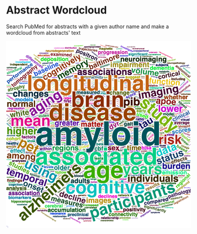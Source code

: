# Abstract Wordcloud

Search PubMed for abstracts with a given author name and
make a wordcloud from abstracts' text

![Murat Bilgel's wordcloud](mywordcloud.png "Abstract wordcloud")
